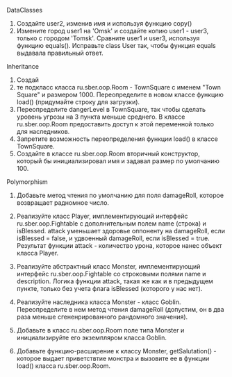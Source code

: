 
DataClasses
1) Создайте user2, изменив имя и используя функцию copy()
2) Измените город user1 на 'Omsk' и создайте копию user1 - user3, только с городом 'Tomsk'.
   Сравните user1 и user3, используя функцию equals().
   Исправьте class User так, чтобы функция equals выдавала правильный ответ.

Inheritance
1) Создай
2) те подкласс класса ru.sber.oop.Room - TownSquare c именем "Town Square" и размером 1000. Переопределите в новом
   классе функцию load() (придумайте строку для загрузки).
3) Переопределите dangerLevel в TownSquare, так чтобы сделать уровень угрозы на 3 пункта меньше среднего.
   В классе ru.sber.oop.Room предоставить доступ к этой переменной только для наследников.
4) Запретите возможность переопределения функции load() в классе TownSquare.
5) Создайте в классе ru.sber.oop.Room вторичный конструктор, который бы инициализировал имя и задавал размер по умолчанию 100.

Polymorphism
1) Добавьте метод чтения по умолчанию для поля damageRoll, которое возвращает радномное число.
2) Реализуйте класс Player, имплементирующий интерфейс ru.sber.oop.Fightable с дополнительным полем name (строка)
   и isBlessed. attack уменьшает здоровье оппоненту на damageRoll, если isBlessed = false, и удвоенный damageRoll, если isBlessed = true. Результат функции attack -
   количество урона, которое нанес объект класса Player.

3) Реализуйте абстрактный класс Monster, имплементирующий интерфейс ru.sber.oop.Fightable со строковыми полями
   name и description. Логика функции attack, такая же как и в предыдущем пункте, только без учета флага isBlessed (которого у нас нет).
4) Реализуйте наследника класса Monster - класс Goblin. Переопределите в нем метод чтения damageRoll (допустим, он в два раза меньше сгененрированного
   рандомного значения).
5) Добавьте в класс ru.sber.oop.Room поле типа Monster и инициализируйте его экземпляром класса Goblin.
6) Добавьте функцию-расширение к классу Monster, getSalutation() - которое выдает приветствтие монстра
   и вызовите ее в функции load() класса ru.sber.oop.Room.